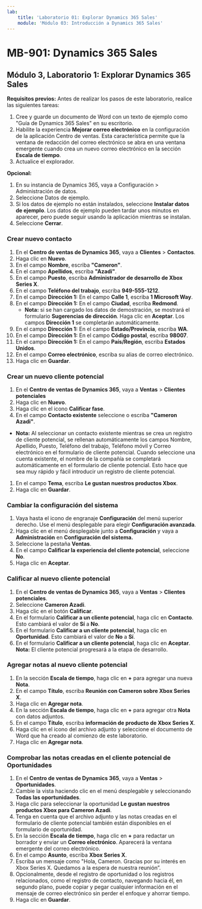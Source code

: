 ```yaml
---
lab:
    title: 'Laboratorio 01: Explorar Dynamics 365 Sales'
    module: 'Módulo 03: Introducción a Dynamics 365 Sales'
---
```


# MB-901: Dynamics 365 Sales
## Módulo 3, Laboratorio 1: Explorar Dynamics 365 Sales

**Requisitos previos:** Antes de realizar los pasos de este laboratorio, realice las siguientes tareas:

1. Cree y guarde un documento de Word con un texto de ejemplo como "Guía de Dynamics 365 Sales" en su escritorio.
1. Habilite la experiencia **Mejorar correo electrónico** en la configuración de la aplicación Centro de ventas. Esta característica permite que la ventana de redacción del correo electrónico se abra en una ventana emergente cuando crea un nuevo correo electrónico en la sección **Escala de tiempo**.
1. Actualice el explorador.

**Opcional:**
 
1. En su instancia de Dynamics 365, vaya a Configuración > Administración de datos.
1. Seleccione Datos de ejemplo.
1. Si los datos de ejemplo no están instalados, seleccione **Instalar datos de ejemplo**. Los datos de ejemplo pueden tardar unos minutos en aparecer, pero puede seguir usando la aplicación mientras se  instalan.
1. Seleccione **Cerrar**.

### Crear nuevo contacto

1. En el **Centro de ventas de Dynamics 365**, vaya a **Clientes** > **Contactos**.
1. Haga clic en **Nuevo**.
1. En el campo **Nombre**, escriba **"Cameron"**.
1. En el campo **Apellidos**, escriba **"Azadi"**.
1. En el campo **Puesto**, escriba **Administrador de desarrollo de Xbox Series X**.
1. En el campo **Teléfono del trabajo**, escriba **949-555-1212**.
1. En el campo **Dirección 1:** En el campo **Calle 1**, escriba **1 Microsoft Way**.
1. En el campo **Dirección 1:** En el campo **Ciudad**, escriba **Redmond**.
    - **Nota:** si se han cargado los datos de demostración, se mostrará el formulario **Sugerencias de dirección**. Haga clic en **Aceptar**. Los campos **Dirección 1** se completarán automáticamente. 
1. En el campo **Dirección 1:** En el campo **Estado/Provincia**, escriba **WA**.
1. En el campo **Dirección 1:** En el campo **Código postal**, escriba **98007**.
1. En el campo **Dirección 1:** En el campo **País/Región**, escriba **Estados Unidos**.
1. En el campo **Correo electrónico**, escriba su alias de correo electrónico.
1. Haga clic en **Guardar**.

### Crear un nuevo cliente potencial

1. En el **Centro de ventas de Dynamics 365**, vaya a **Ventas** > **Clientes potenciales**
1. Haga clic en **Nuevo**.
1. Haga clic en el icono **Calificar fase**.
1. En el campo **Contacto existente**  seleccione o escriba **"Cameron Azadi"**.
- **Nota:** Al seleccionar un contacto existente mientras se crea un registro de cliente potencial, se rellenan automáticamente los campos Nombre, Apellido, Puesto, Teléfono del trabajo, Teléfono móvil y Correo electrónico en el formulario de cliente potencial. Cuando seleccione una cuenta existente,  el nombre de la compañía se completará automáticamente en el formulario de cliente potencial. Esto hace que sea muy rápido y fácil introducir un registro de cliente potencial.
1. En el campo **Tema**, escriba **Le gustan nuestros productos Xbox**.
1. Haga clic en **Guardar**.

### Cambiar la configuración del sistema

1. Vaya hasta el icono de engranaje **Configuración** del menú superior derecho. Use el menú desplegable para elegir **Configuración avanzada**.
1. Haga clic en el menú desplegable junto a **Configuración** y vaya a **Administración** en **Configuración del sistema.**
1. Seleccione la pestaña **Ventas**.
1. En el campo **Calificar la experiencia del cliente potencial**, seleccione **No**.
1. Haga clic en **Aceptar**.

### Calificar al nuevo cliente potencial

1. En el **Centro de ventas de Dynamics 365**, vaya a **Ventas** > **Clientes potenciales**.
1. Seleccione **Cameron Azadi**.
1. Haga clic en el botón **Calificar**.
1. En el formulario **Calificar a un cliente potencial**, haga clic en **Contacto**. Esto cambiará el valor de **Sí** a **No**.
1. En el formulario **Calificar a un cliente potencial**, haga clic en **Oportunidad**. Esto cambiará el valor de **No** a **Sí**.
1. En el formulario **Calificar a un cliente potencial**, haga clic en **Aceptar**. 
**Nota:** El cliente potencial progresará a la etapa de desarrollo.

### Agregar notas al nuevo cliente potencial

1. En la sección **Escala de tiempo**, haga clic en **+** para agregar una nueva **Nota**.
1. En el campo **Título**, escriba **Reunión con Cameron sobre Xbox Series X**.
1. Haga clic en **Agregar nota**.
1. En la sección **Escala de tiempo**, haga clic en **+** para agregar otra **Nota** con datos adjuntos.
1. En el campo **Título**, escriba **información de producto de Xbox Series X**.
1. Haga clic en el icono del archivo adjunto y seleccione el documento de Word que ha creado al comienzo de este laboratorio.
1. Haga clic en **Agregar nota**.

### Comprobar las notas creadas en el cliente potencial de Oportunidades

1. En el **Centro de ventas de Dynamics 365**, vaya a **Ventas** > **Oportunidades**.
1. Cambie la vista haciendo clic en el menú desplegable y seleccionando **Todas las oportunidades**.
1. Haga clic para seleccionar la oportunidad **Le gustan nuestros productos Xbox para Cameron Azadi**.
1. Tenga en cuenta que el archivo adjunto y las notas creadas en el formulario de cliente potencial también están disponibles en el formulario de oportunidad. 
1. En la sección **Escala de tiempo**, haga clic en **+** para redactar un borrador y enviar un **Correo electrónico**. Aparecerá la ventana emergente del correo electrónico.
1. En el campo **Asunto**, escriba **Xbox Series X**.
1. Escriba un mensaje como "Hola, Cameron. Gracias por su interés en Xbox Series X. Quedamos a la espera de nuestra reunión”. 
1. Opcionalmente, desde el registro de oportunidad o los registros relacionados, como el registro de contacto, navegando hacia él, en segundo plano, puede copiar y pegar cualquier información en el mensaje de correo electrónico sin perder el enfoque y ahorrar tiempo.
1. Haga clic en **Guardar**.




